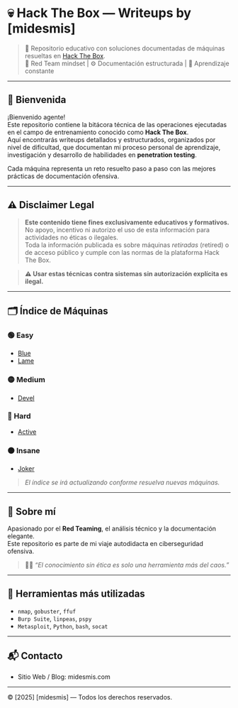 # 💀 Hack The Box — Writeups by [midesmis]

> 📌 Repositorio educativo con soluciones documentadas de máquinas resueltas en [Hack The Box](https://www.hackthebox.com/).  
> 🔐 Red Team mindset | ⚙️ Documentación estructurada | 🧠 Aprendizaje constante

---

## 🧭 Bienvenida

¡Bienvenido agente!  
Este repositorio contiene la bitácora técnica de las operaciones ejecutadas en el campo de entrenamiento conocido como **Hack The Box**.  
Aquí encontrarás writeups detallados y estructurados, organizados por nivel de dificultad, que documentan mi proceso personal de aprendizaje, investigación y desarrollo de habilidades en **penetration testing**.

Cada máquina representa un reto resuelto paso a paso con las mejores prácticas de documentación ofensiva.

---

## ⚠️ Disclaimer Legal

> **Este contenido tiene fines exclusivamente educativos y formativos.**  
> No apoyo, incentivo ni autorizo el uso de esta información para actividades no éticas o ilegales.  
> Toda la información publicada es sobre máquinas *retiradas* (retired) o de acceso público y cumple con las normas de la plataforma Hack The Box.

> **⚠️ Usar estas técnicas contra sistemas sin autorización explícita es ilegal.**

---

## 🗂️ Índice de Máquinas

### 🟢 Easy
- [Blue](Easy/Blue/README.md)
- [Lame](Easy/Lame/README.md)

### 🟡 Medium
- [Devel](Medium/Devel/README.md)

### 🔴 Hard
- [Active](Hard/Active/README.md)

### ⚫ Insane
- [Joker](Insane/Joker/README.md)

> *El índice se irá actualizando conforme resuelva nuevas máquinas.*

---

## 🧠 Sobre mí

Apasionado por el **Red Teaming**, el análisis técnico y la documentación elegante.  
Este repositorio es parte de mi viaje autodidacta en ciberseguridad ofensiva.

> 🏴‍☠️ *“El conocimiento sin ética es solo una herramienta más del caos.”*

---

## 🚀 Herramientas más utilizadas
- `nmap`, `gobuster`, `ffuf`
- `Burp Suite`, `linpeas`, `pspy`
- `Metasploit`, `Python`, `bash`, `socat`

---

## 📬 Contacto

- Sitio Web / Blog: midesmis.com

---

© [2025] [midesmis] — Todos los derechos reservados.

